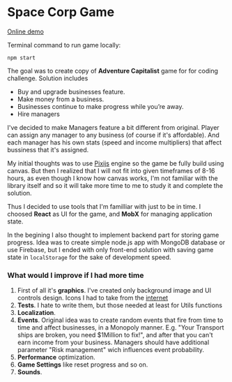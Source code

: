 # Space Corp Game

[Online demo](https://space-corp-game.herokuapp.com/ "Online demo")

Terminal command to run game locally:
```
npm start
```

The goal was to create copy of **Adventure Capitalist** game for for coding challenge. Solution includes
- Buy and upgrade businesses feature.
- Make money from a business.
- Businesses continue to make progress while you’re away.
- Hire managers

I've decided to make Managers feature a bit different from original. Player can assign any manager to any business (of course if it's affordable). And each manager has his own stats (speed and income multipliers) that affect bussiness that it's assigned.

My initial thoughts was to use [Pixijs](https://www.pixijs.com/ "Pixijs") engine so the game be fully build using canvas. But then I realized that I will not fit into given timeframes of 8-16 hours, as even though I know how canvas works, I'm not familiar with the library itself and so it will take more time to me to study it and complete the solution.

Thus I decided to use tools that I'm familliar with just to be in time.
I choosed **React** as UI for the game, and **MobX** for managing application state.

In the begining I also thought to implement backend part for storing game progress. Idea was to create simple node.js app with MongoDB database or use Firebase, but I ended with only front-end solution with saving game state in `localStorage` for the sake of development speed.

### What would I improve if I had more time

1. First of all it's **graphics**. I've created only background image and UI controls design. Icons I had to take from the [internet](https://goodstuffnononsense.com/ "internet")
2. **Tests**. I hate to write them, but those needed at least for Utils functions
3. **Localization**.
4. **Events**. Original idea was to create random events that fire from time to time and affect businesses, in a Monopoly manner. E.g. "Your Transport ships are broken, you need $1Million to fix!", and after that you can't earn income from your business. Managers should have additional parameter "Risk management" wich influences event probability.
5. **Performance** optimization.
6. **Game Settings** like reset progress and so on.
7. **Sounds**.